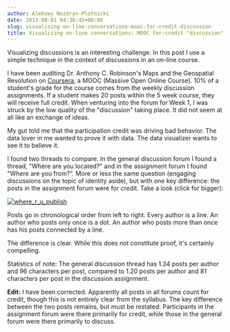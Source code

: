 ```yaml
---
author: Aleksey Nozdryn-Plotnicki
date: 2013-08-01 04:38:45+00:00
slug: visualising-on-line-conversations-mooc-for-credit-discussion
title: Visualising on-line conversations: MOOC for-credit "discussion"
---
```


Visualizing discussions is an interesting challenge. In this post I use a simple technique in the context of discussions in an on-line course.

I have been auditing Dr. Anthony C. Robinson's Maps and the Geospatial Revolution on [Coursera](https://www.coursera.org/), a MOOC (Massive Open Online Course). 10% of a student's grade for the course comes from the weekly discussion assignments. If a student makes 20 posts within the 5 week course, they will receive full credit. When venturing into the forum for Week 1, I was struck by the low quality of the "discussion" taking place. It did not seem at all like an exchange of ideas.

My gut told me that the participation credit was driving bad behavior. The data lover in me wanted to prove it with data. The data visualizer wants to see it to believe it.

I found two threads to compare. In the general discussion forum I found a thread, "Where are you located?" and in the assignment forum I found "Where are you from?". More or less the same question (engaging discussions on the topic of identity aside), but with one key difference: the posts in the assignment forum were for credit. Take a look (click for bigger):

[![where_r_u_publish]({filename}/images/where_r_u_publish1-1024x144.png)]({filename}/images/where_r_u_publish1.png)

Posts go in chronological order from left to right. Every author is a line. An author who posts only once is a dot. An author who posts more than once has his posts connected by a line.

The difference is clear. While this does not constitute proof, it's certainly compelling.

Statistics of note: The general discussion thread has 1.34 posts per author and 96 characters per post, compared to 1.20 posts per author and 81 characters per post in the discussion assignment.

**Edit:** I have been corrected. Apparently all posts in all forums count for credit, though this is not entirely clear from the syllabus. The key difference between the two posts remains, but must be restated: Participants in the assignment forum were there primarily for credit, while those in the general forum were there primarily to discuss.
